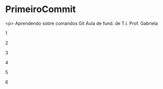 # PrimeiroCommit
<p\> Aprendendo sobre comandos Git
Aula de fund. de T.I.
Prof. Gabriela

1


2


3


4


5


6

